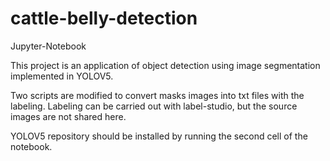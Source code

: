 # cattle-belly-detection
Jupyter-Notebook


This project is an application of object detection using image segmentation implemented in YOLOV5.

Two scripts are modified to convert masks images into txt files with the labeling. 
Labeling can be carried out with label-studio, but the source images are not shared here.

YOLOV5 repository should be installed by running the second cell of the notebook. 
